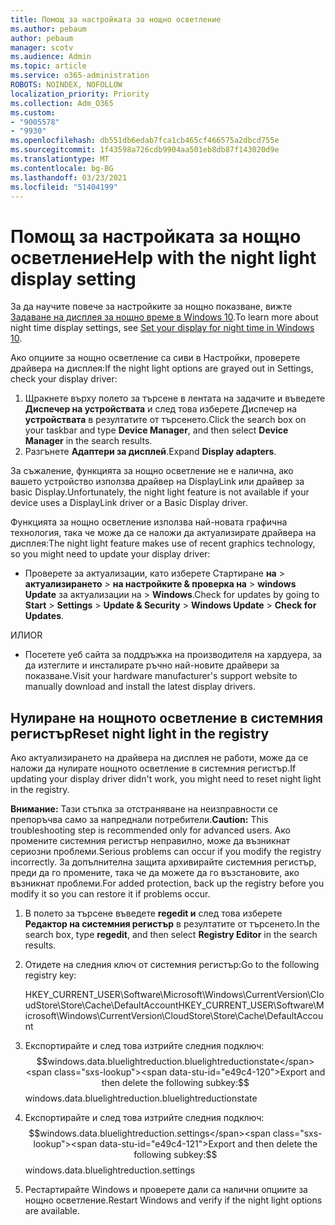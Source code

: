 ```yaml
---
title: Помощ за настройката за нощно осветление
ms.author: pebaum
author: pebaum
manager: scotv
ms.audience: Admin
ms.topic: article
ms.service: o365-administration
ROBOTS: NOINDEX, NOFOLLOW
localization_priority: Priority
ms.collection: Adm_O365
ms.custom:
- "9005578"
- "9930"
ms.openlocfilehash: db551db6edab7fca1cb465cf466575a2dbcd755e
ms.sourcegitcommit: 1f43598a726cdb9904aa501eb8db87f143020d9e
ms.translationtype: MT
ms.contentlocale: bg-BG
ms.lasthandoff: 03/23/2021
ms.locfileid: "51404199"
---
```

# <a name="help-with-the-night-light-display-setting"></a><span data-ttu-id="e49c4-102">Помощ за настройката за нощно осветление</span><span class="sxs-lookup"><span data-stu-id="e49c4-102">Help with the night light display setting</span></span>

<span data-ttu-id="e49c4-103">За да научите повече за настройките за нощно показване, вижте [Задаване на дисплея за нощно време в Windows 10](https://support.microsoft.com/windows/set-your-display-for-night-time-in-windows-10-18fe903a-e0a1-8326-4c68-fd23d7aaf136).</span><span class="sxs-lookup"><span data-stu-id="e49c4-103">To learn more about night time display settings, see [Set your display for night time in Windows 10](https://support.microsoft.com/windows/set-your-display-for-night-time-in-windows-10-18fe903a-e0a1-8326-4c68-fd23d7aaf136).</span></span>

<span data-ttu-id="e49c4-104">Ако опциите за нощно осветление са сиви в Настройки, проверете драйвера на дисплея:</span><span class="sxs-lookup"><span data-stu-id="e49c4-104">If the night light options are grayed out in Settings, check your display driver:</span></span> 

1. <span data-ttu-id="e49c4-105">Щракнете върху полето за търсене в лентата на задачите и въведете **Диспечер на устройствата** и след това изберете Диспечер на **устройствата** в резултатите от търсенето.</span><span class="sxs-lookup"><span data-stu-id="e49c4-105">Click the search box on your taskbar and type **Device Manager**, and then select **Device Manager** in the search results.</span></span>
1. <span data-ttu-id="e49c4-106">Разгънете **Адаптери за дисплей**.</span><span class="sxs-lookup"><span data-stu-id="e49c4-106">Expand **Display adapters**.</span></span> 

<span data-ttu-id="e49c4-107">За съжаление, функцията за нощно осветление не е налична, ако вашето устройство използва драйвер на DisplayLink или драйвер за basic Display.</span><span class="sxs-lookup"><span data-stu-id="e49c4-107">Unfortunately, the night light feature is not available if your device uses a DisplayLink driver or a Basic Display driver.</span></span>

<span data-ttu-id="e49c4-108">Функцията за нощно осветление използва най-новата графична технология, така че може да се наложи да актуализирате драйвера на дисплея:</span><span class="sxs-lookup"><span data-stu-id="e49c4-108">The night light feature makes use of recent graphics technology, so you might need to update your display driver:</span></span>  

- <span data-ttu-id="e49c4-109">Проверете за актуализации, като изберете Стартиране **на**  >  **актуализирането**  >  **на настройките & проверка на**  >  **windows Update** за актуализации на  >  **Windows**.</span><span class="sxs-lookup"><span data-stu-id="e49c4-109">Check for updates by going to **Start** > **Settings** > **Update & Security** > **Windows Update** > **Check for Updates**.</span></span>  

<span data-ttu-id="e49c4-110">ИЛИ</span><span class="sxs-lookup"><span data-stu-id="e49c4-110">OR</span></span>

- <span data-ttu-id="e49c4-111">Посетете уеб сайта за поддръжка на производителя на хардуера, за да изтеглите и инсталирате ръчно най-новите драйвери за показване.</span><span class="sxs-lookup"><span data-stu-id="e49c4-111">Visit your hardware manufacturer's support website to manually download and install the latest display drivers.</span></span>

## <a name="reset-night-light-in-the-registry"></a><span data-ttu-id="e49c4-112">Нулиране на нощното осветление в системния регистър</span><span class="sxs-lookup"><span data-stu-id="e49c4-112">Reset night light in the registry</span></span>

<span data-ttu-id="e49c4-113">Ако актуализирането на драйвера на дисплея не работи, може да се наложи да нулирате нощното осветление в системния регистър.</span><span class="sxs-lookup"><span data-stu-id="e49c4-113">If updating your display driver didn't work, you might need to reset night light in the registry.</span></span>  

<span data-ttu-id="e49c4-114">**Внимание:** Тази стъпка за отстраняване на неизправности се препоръчва само за напреднали потребители.</span><span class="sxs-lookup"><span data-stu-id="e49c4-114">**Caution:** This troubleshooting step is recommended only for advanced users.</span></span> <span data-ttu-id="e49c4-115">Ако промените системния регистър неправилно, може да възникнат сериозни проблеми.</span><span class="sxs-lookup"><span data-stu-id="e49c4-115">Serious problems can occur if you modify the registry incorrectly.</span></span> <span data-ttu-id="e49c4-116">За допълнителна защита архивирайте системния регистър, преди да го промените, така че да можете да го възстановите, ако възникнат проблеми.</span><span class="sxs-lookup"><span data-stu-id="e49c4-116">For added protection, back up the registry before you modify it so  you can restore it if problems occur.</span></span>

1. <span data-ttu-id="e49c4-117">В полето за търсене въведете **regedit и** след това изберете **Редактор на системния регистър** в резултатите от търсенето.</span><span class="sxs-lookup"><span data-stu-id="e49c4-117">In the search box, type **regedit**, and then select **Registry Editor** in the search results.</span></span>

1. <span data-ttu-id="e49c4-118">Отидете на следния ключ от системния регистър:</span><span class="sxs-lookup"><span data-stu-id="e49c4-118">Go to the following registry key:</span></span> 

    <span data-ttu-id="e49c4-119">HKEY_CURRENT_USER\Software\Microsoft\Windows\CurrentVersion\CloudStore\Store\Cache\DefaultAccount</span><span class="sxs-lookup"><span data-stu-id="e49c4-119">HKEY_CURRENT_USER\Software\Microsoft\Windows\CurrentVersion\CloudStore\Store\Cache\DefaultAccount</span></span>

1. <span data-ttu-id="e49c4-120">Експортирайте и след това изтрийте следния подключ:$$windows.data.bluelightreduction.bluelightreductionstate</span><span class="sxs-lookup"><span data-stu-id="e49c4-120">Export and then delete the following subkey:$$windows.data.bluelightreduction.bluelightreductionstate</span></span>

1. <span data-ttu-id="e49c4-121">Експортирайте и след това изтрийте следния подключ:$$windows.data.bluelightreduction.settings</span><span class="sxs-lookup"><span data-stu-id="e49c4-121">Export and then delete the following subkey:$$windows.data.bluelightreduction.settings</span></span>

1. <span data-ttu-id="e49c4-122">Рестартирайте Windows и проверете дали са налични опциите за нощно осветление.</span><span class="sxs-lookup"><span data-stu-id="e49c4-122">Restart Windows and verify if the night light options are available.</span></span>


